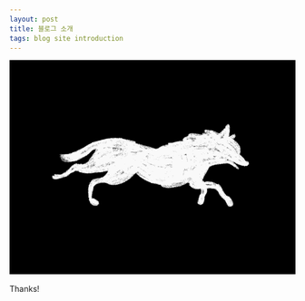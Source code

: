 ```yaml
---
layout: post
title: 블로그 소개
tags: blog site introduction
---
```


![image tooltip here](/public/img/wolf_running.gif)

Thanks!
